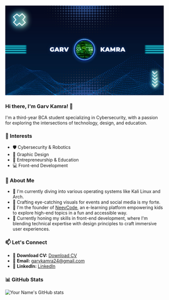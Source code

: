 <!-- Your Banner -->
![Your Name's Banner](banner.png)

<!-- Your Introduction -->
### Hi there, I'm Garv Kamra! 👋

I'm a third-year BCA student specializing in Cybersecurity, with a passion for exploring the intersections of technology, design, and education.

<!-- Your Interests -->
### 🌟 Interests

- 🛡️ Cybersecurity & Robotics
- 🎨 Graphic Design
- 🚀 Entrepreneurship & Education
- 💻 Front-end Development

<!-- About Me -->
### 📝 About Me

- 🔭 I'm currently diving into various operating systems like Kali Linux and Arch.
- 🎨 Crafting eye-catching visuals for events and social media is my forte.
- 🚀 I'm the founder of [NeevCode](www.neevcode.com), an e-learning platform empowering kids to explore high-end topics in a fun and accessible way.
- 💼 Currently honing my skills in front-end development, where I'm blending technical expertise with design principles to craft immersive user experiences.

<!-- Let's Connect -->
### 📫 Let's Connect

- 💼 **Download CV:** [Download CV](https://drive.google.com/file/d/15jhoyJ9FdOz2Gc9b_ehmg6TTT51rEhmL/view?usp=sharing)
- 📧 **Email:** garvkamra24@gmail.com
- 📱 **LinkedIn:** [LinkedIn](https://www.linkedin.com/in/garvkamra/)

<!-- Your Stats -->
### 📊 GitHub Stats

![Your Name's GitHub stats](https://github-readme-stats.vercel.app/api?username=securegarv&show_icons=true&theme=radical)
